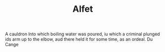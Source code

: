 ---
title: Alfet
letter: A
permalink: "/definitions/bld-alfet.html"
body: A cauldron lnto which boiling water was poured, iu which a criminal plunged
  ids arm up to the elbow, aud there held it for some time, as an ordeal. Du Cange
published_at: '2018-07-07'
source: Black's Law Dictionary 2nd Ed (1910)
layout: post
---